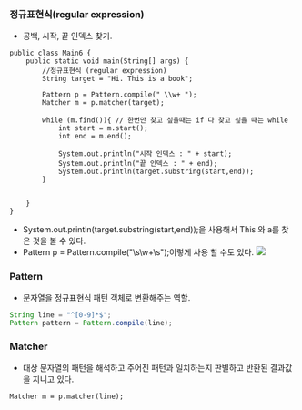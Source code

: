 
### 정규표현식(regular expression)


- 공백, 시작, 끝 인덱스 찾기.
```
public class Main6 {
	public static void main(String[] args) {
		//정규표현식 (regular expression) 
		String target = "Hi. This is a book";
		
		Pattern p = Pattern.compile(" \\w+ ");
		Matcher m = p.matcher(target);
		
		while (m.find()){ // 한번만 찾고 싶을때는 if 다 찾고 싶을 때는 while
			int start = m.start();
			int end = m.end();
			
			System.out.println("시작 인덱스 : " + start);
			System.out.println("끝 인덱스 : " + end);
			System.out.println(target.substring(start,end));
		}
		
	
	}
}
```
- System.out.println(target.substring(start,end));을 사용해서 This 와 a를 찾은 것을 볼 수 있다.
- Pattern p = Pattern.compile("\\s\\w+\\s");이렇게 사용 할 수도 있다.
![](정규표현식.png)

### Pattern 
- 문자열을 정규표현식 패턴 객체로 변환해주는 역할.

```java
String line = "^[0-9]*$";
Pattern pattern = Pattern.compile(line);
```
### Matcher 
- 대상 문자열의 패턴을 해석하고 주어진 패턴과 일치하는지 판별하고 반환된 결과값을 지니고 있다.
```
Matcher m = p.matcher(line);
```